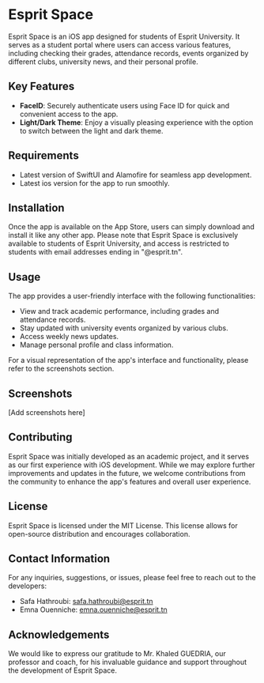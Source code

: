 # Esprit Space

Esprit Space is an iOS app designed for students of Esprit University. It serves as a student portal where users can access various features, including checking their grades, attendance records, events organized by different clubs, university news, and their personal profile.

## Key Features

- **FaceID**: Securely authenticate users using Face ID for quick and convenient access to the app.
- **Light/Dark Theme**: Enjoy a visually pleasing experience with the option to switch between the light and dark theme.


## Requirements

- Latest version of SwiftUI and Alamofire for seamless app development.
- Latest ios version for the app to run smoothly.

## Installation

Once the app is available on the App Store, users can simply download and install it like any other app. Please note that Esprit Space is exclusively available to students of Esprit University, and access is restricted to students with email addresses ending in "@esprit.tn".

## Usage

The app provides a user-friendly interface with the following functionalities:

- View and track academic performance, including grades and attendance records.
- Stay updated with university events organized by various clubs.
- Access weekly news updates.
- Manage personal profile and class information.

For a visual representation of the app's interface and functionality, please refer to the screenshots section.

## Screenshots

[Add screenshots here]

## Contributing

Esprit Space was initially developed as an academic project, and it serves as our first experience with iOS development. While we may explore further improvements and updates in the future, we welcome contributions from the community to enhance the app's features and overall user experience.

## License

Esprit Space is licensed under the MIT License. This license allows for open-source distribution and encourages collaboration.

## Contact Information

For any inquiries, suggestions, or issues, please feel free to reach out to the developers:

- Safa Hathroubi: safa.hathroubi@esprit.tn
- Emna Ouenniche: emna.ouenniche@esprit.tn

## Acknowledgements

We would like to express our gratitude to Mr. Khaled GUEDRIA, our professor and coach, for his invaluable guidance and support throughout the development of Esprit Space.
